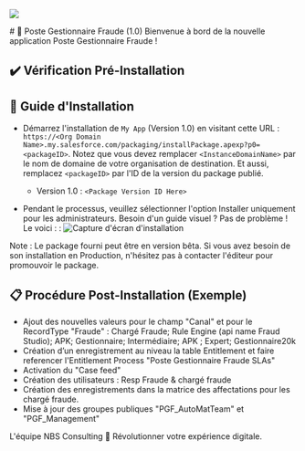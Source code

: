 <p align="left">
  <img src="https://www.nbs-consulting.net/storage/app/uploads/public/5e5/eb2/b90/5e5eb2b905125786524021.png">
</p>
# 🚀 Poste Gestionnaire Fraude (1.0)
Bienvenue à bord de la nouvelle application Poste Gestionnaire Fraude !

## ✔️ Vérification Pré-Installation



## 📝 Guide d'Installation

- Démarrez l'installation de `My App` (Version 1.0) en visitant cette URL : `https://<Org Domain Name>.my.salesforce.com/packaging/installPackage.apexp?p0=<packageID>`. Notez que vous devez remplacer `<InstanceDomainName>` par le nom de domaine de votre organisation de destination. Et aussi, remplacez `<packageID>` par l'ID de la version du package publié.
    - Version 1.0 : `<Package Version ID Here>`

- Pendant le processus, veuillez sélectionner l'option Installer uniquement pour les administrateurs. Besoin d'un guide visuel ? Pas de problème ! Le voici :  : ![Capture d'écran d'installation](<Installation Guide Screenshots URL>)

Note : Le package fourni peut être en version bêta. Si vous avez besoin de son installation en Production, n'hésitez pas à contacter l'éditeur pour promouvoir le package.

## 📋 Procédure Post-Installation (Exemple)

- Ajout des nouvelles valeurs pour le champ "Canal" et pour le RecordType "Fraude" : Chargé Fraude; Rule Engine (api name Fraud Studio); APK; Gestionnaire; Intermédiaire; APK ; Expert; Gestionnaire20k
- Création d’un enregistrement au niveau la table Entitlement et faire referencer l'Entitlement Process "Poste Gestionnaire Fraude SLAs"
- Activation du "Case feed"
- Création des utilisateurs : Resp Fraude & chargé fraude
- Création des enregistrements dans la matrice des affectations pour les chargé fraude.
- Mise à jour des groupes publiques "PGF_AutoMatTeam" et "PGF_Management"


L'équipe NBS Consulting 🌟 Révolutionner votre expérience digitale.
